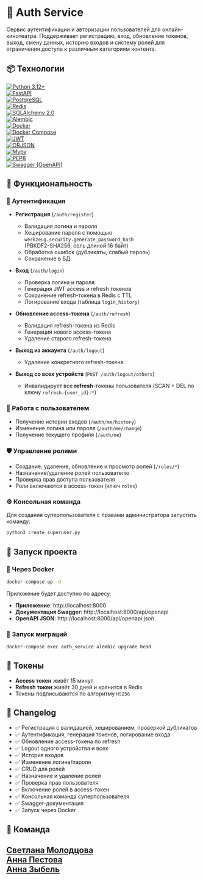 # 🚀 Auth Service

Сервис аутентификации и авторизации пользователей для онлайн-кинотеатра. Поддерживает регистрацию, вход, обновление токенов, выход, смену данных, историю входов и систему ролей для ограничения доступа к различным категориям контента.

## 📦 Технологии

[![Python 3.12+](https://img.shields.io/badge/-Python_3.12%2B-464646?style=flat&logo=Python&logoColor=56C0C0&color=008080)](https://www.python.org/)  
[![FastAPI](https://img.shields.io/badge/-FastAPI-464646?style=flat&logo=FastAPI&logoColor=56C0C0&color=008080)](https://fastapi.tiangolo.com/)  
[![PostgreSQL](https://img.shields.io/badge/-PostgreSQL-464646?style=flat&logo=PostgreSQL&logoColor=56C0C0&color=008080)](https://www.postgresql.org/)  
[![Redis](https://img.shields.io/badge/-Redis-464646?style=flat&logo=Redis&logoColor=56C0C0&color=008080)](https://redis.io/)  
[![SQLAlchemy 2.0](https://img.shields.io/badge/-SQLAlchemy_2.0-464646?style=flat&logo=sqlalchemy&logoColor=56C0C0&color=008080)](https://docs.sqlalchemy.org/)  
[![Alembic](https://img.shields.io/badge/-Alembic-464646?style=flat&logo=alembic&logoColor=56C0C0&color=008080)](https://alembic.sqlalchemy.org/)  
[![Docker](https://img.shields.io/badge/-Docker-464646?style=flat&logo=Docker&logoColor=56C0C0&color=008080)](https://www.docker.com/)  
[![Docker Compose](https://img.shields.io/badge/-Docker_Compose-464646?style=flat&logo=Docker&logoColor=56C0C0&color=008080)](https://docs.docker.com/compose/)  
[![JWT](https://img.shields.io/badge/-JWT-464646?style=flat&logo=JSON%20web%20tokens&logoColor=56C0C0&color=008080)](https://jwt.io/)  
[![ORJSON](https://img.shields.io/badge/-ORJSON-464646?style=flat&logo=Python&logoColor=56C0C0&color=008080)](https://github.com/ijl/orjson)  
[![Mypy](https://img.shields.io/badge/-Mypy-464646?style=flat&logo=Python&logoColor=56C0C0&color=008080)](http://mypy-lang.org/)  
[![PEP8](https://img.shields.io/badge/-PEP8-464646?style=flat&logo=Python&logoColor=56C0C0&color=008080)](https://peps.python.org/pep-0008/)  
[![Swagger (OpenAPI)](https://img.shields.io/badge/-Swagger_(OpenAPI)-464646?style=flat&logo=OpenAPI%20Initiative&logoColor=56C0C0&color=008080)](https://swagger.io/specification/)

## 📌 Функциональность

### 🔐 Аутентификация

- **Регистрация** (`/auth/register`)  
  - Валидация логина и пароля  
  - Хеширование пароля с помощью `werkzeug.security.generate_password_hash`  
    (PBKDF2-SHA256, соль длиной 16 байт)   
  - Обработка ошибок (дубликаты, слабый пароль)  
  - Сохранение в БД  

- **Вход** (`/auth/login`)  
  - Проверка логина и пароля  
  - Генерация JWT access и refresh токенов  
  - Сохранение refresh-токена в Redis с TTL  
  - Логирование входа (таблица `login_history`)  

- **Обновление access-токена** (`/auth/refresh`)  
  - Валидация refresh-токена из Redis  
  - Генерация нового access-токена  
  - Удаление старого refresh-токена  

- **Выход из аккаунта** (`/auth/logout`)  
  - Удаление конкретного refresh-токена  

- **Выход со всех устройств** (`POST /auth/logout/others`)  
  - Инвалидирует все **refresh**-токены пользователя (SCAN + DEL по ключу `refresh:{user_id}:*`)

### 👤 Работа с пользователем

- Получение истории входов (`/auth/me/history`)
- Изменение логина или пароля (`/auth/me/change`)
- Получение текущего профиля (`/auth/me`)

### 🛡️ Управление ролями

- Создание, удаление, обновление и просмотр ролей (`/roles/*`)
- Назначение/удаление ролей пользователю
- Проверка прав доступа пользователя
- Роли включаются в access-токен (ключ `roles`)

### ⚙️ Консольная команда

Для создания суперпользователя с правами администратора запустить команду:

```bash
python3 create_superuser.py
```

## 🧪 Запуск проекта

### 🐳 Через Docker

```bash
docker-compose up -d
```

Приложение будет доступно по адресу:

- **Приложение**: http://localhost:8000  
- **Документация Swagger**: http://localhost:8000/api/openapi  
- **OpenAPI JSON**: http://localhost:8000/api/openapi.json

### 🔄 Запуск миграций

```bash
docker-compose exec auth_service alembic upgrade head
```

## 🔐 Токены

- **Access токен** живёт 15 минут
- **Refresh токен** живёт 30 дней и хранится в Redis
- Токены подписываются по алгоритму `HS256`

## 📝 Changelog

- ✅ Регистрация с валидацией, хешированием, проверкой дубликатов
- ✅ Аутентификация, генерация токенов, логирование входа
- ✅ Обновление access-токена по refresh
- ✅ Logout одного устройства и всех
- ✅ История входов
- ✅ Изменение логина/пароля
- ✅ CRUD для ролей
- ✅ Назначение и удаление ролей
- ✅ Проверка прав пользователя
- ✅ Включение ролей в access-токен
- ✅ Консольная команда суперпользователя
- ✅ Swagger-документация
- ✅ Запуск через Docker

## 👥 Команда

[Светлана Молодцова](https://github.com/SMolodtsova13)  
[Анна Пестова](https://github.com/Anna9449)  
[Анна Зыбель](https://github.com/AnnZebel)  
---

